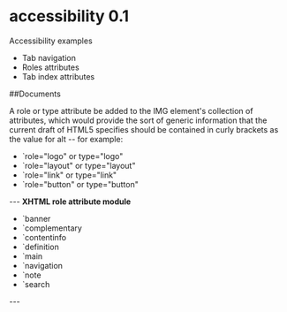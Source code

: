 # accessibility 0.1

Accessibility examples
<ul>
<li>Tab navigation</li>
<li>Roles attributes</li>
<li>Tab index attributes</li>
</ul>

##Documents

A role or type attribute be added to the IMG element's collection of attributes, which would provide the sort of generic information that the current draft of HTML5 specifies should be contained in curly brackets as the value for alt -- for example:
<ul>
<li>`role="logo" or type="logo"</li>
<li>`role="layout" or type="layout"</li>
<li>`role="link" or type="link"</li>
<li>`role="button" or type="button"</li>
</ul>
---
<strong>XHTML role attribute module</strong>
<ul>
<li>`banner</li>
<li>`complementary</li>
<li>`contentinfo</li>
<li>`definition</li>
<li>`main</li>
<li>`navigation</li>
<li>`note</li>
<li>`search</li>
</ul>
---
